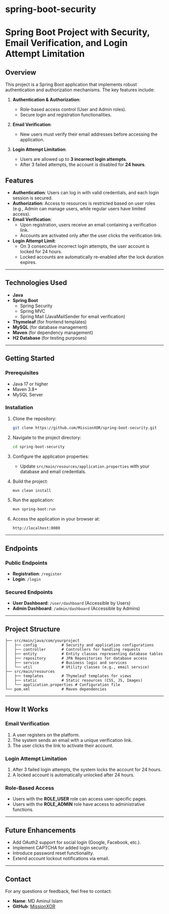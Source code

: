 # spring-boot-security
# Spring Boot Project with Security, Email Verification, and Login Attempt Limitation

## Overview
This project is a Spring Boot application that implements robust authentication and authorization mechanisms. The key features include:

1. **Authentication & Authorization**:
   - Role-based access control (User and Admin roles).
   - Secure login and registration functionalities.

2. **Email Verification**:
   - New users must verify their email addresses before accessing the application.

3. **Login Attempt Limitation**:
   - Users are allowed up to **3 incorrect login attempts**.
   - After 3 failed attempts, the account is disabled for **24 hours**.

## Features
- **Authentication**: Users can log in with valid credentials, and each login session is secured.
- **Authorization**: Access to resources is restricted based on user roles (e.g., Admin can manage users, while regular users have limited access).
- **Email Verification**: 
  - Upon registration, users receive an email containing a verification link.
  - Accounts are activated only after the user clicks the verification link.
- **Login Attempt Limit**:
  - On 3 consecutive incorrect login attempts, the user account is locked for 24 hours.
  - Locked accounts are automatically re-enabled after the lock duration expires.

---

## Technologies Used
- **Java**
- **Spring Boot**
  - Spring Security
  - Spring MVC
  - Spring Mail (JavaMailSender for email verification)
- **Thymeleaf** (for frontend templates)
- **MySQL** (for database management)
- **Maven** (for dependency management)
- **H2 Database** (for testing purposes)

---

## Getting Started
### Prerequisites
- Java 17 or higher
- Maven 3.8+
- MySQL Server

### Installation
1. Clone the repository:
   ```bash
   git clone https://github.com/MissionXOR/spring-boot-security.git
   ```

2. Navigate to the project directory:
   ```bash
   cd spring-boot-security
   ```

3. Configure the application properties:
   - Update `src/main/resources/application.properties` with your database and email credentials.


4. Build the project:
   ```bash
   mvn clean install
   ```

5. Run the application:
   ```bash
   mvn spring-boot:run
   ```

6. Access the application in your browser at:
   ```
   http://localhost:8080
   ```

---

## Endpoints
### Public Endpoints
- **Registration**: `/register`
- **Login**: `/login`

### Secured Endpoints
- **User Dashboard**: `/user/dashboard` (Accessible by Users)
- **Admin Dashboard**: `/admin/dashboard` (Accessible by Admins)

---

## Project Structure
```
├── src/main/java/com/yourproject
│   ├── config           # Security and application configurations
│   ├── controller       # Controllers for handling requests
│   ├── entity           # Entity classes representing database tables
│   ├── repository       # JPA Repositories for database access
│   ├── service          # Business logic and services
│   └── util             # Utility classes (e.g., email service)
├── src/main/resources
│   ├── templates        # Thymeleaf templates for views
│   ├── static           # Static resources (CSS, JS, Images)
│   └── application.properties # Configuration file
└── pom.xml              # Maven dependencies
```

---

## How It Works
### Email Verification
1. A user registers on the platform.
2. The system sends an email with a unique verification link.
3. The user clicks the link to activate their account.

### Login Attempt Limitation
1. After 3 failed login attempts, the system locks the account for 24 hours.
2. A locked account is automatically unlocked after 24 hours.

### Role-Based Access
- Users with the **ROLE_USER** role can access user-specific pages.
- Users with the **ROLE_ADMIN** role have access to administrative functions.

---

## Future Enhancements
- Add OAuth2 support for social login (Google, Facebook, etc.).
- Implement CAPTCHA for added login security.
- Introduce password reset functionality.
- Extend account lockout notifications via email.


---

## Contact
For any questions or feedback, feel free to contact:
- **Name**: MD Aminul Islam
- **GitHub**: [MissionXOR](https://github.com/MissionXOR)
